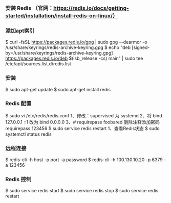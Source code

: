 ### 安装 Redis （官网：https://redis.io/docs/getting-started/installation/install-redis-on-linux/）

### 添加apt索引
$ curl -fsSL https://packages.redis.io/gpg | sudo gpg --dearmor -o /usr/share/keyrings/redis-archive-keyring.gpg
$ echo "deb [signed-by=/usr/share/keyrings/redis-archive-keyring.gpg] https://packages.redis.io/deb $(lsb_release -cs) main" | sudo tee /etc/apt/sources.list.d/redis.list

### 安装
$ sudo apt-get update
$ sudo apt-get install redis

### Redis 配置
$ sudo vi /etc/redis/redis.conf
1、修改：supervised 为 systemd
2、将 bind 127.0.0.1 ::1 改为 bind 0.0.0.0
3、# requirepass foobared 删除注释添加密码 requirepass 123456
$ sudo service redis restart
1、查看Redis状态
$ sudo systemctl status redis

### 远程连接
$ redis-cli -h host -p port -a password
$ redis-cli -h 100.130.10.20  -p 6379 -a 123456

### Redis 控制
$ sudo service redis start
$ sudo service redis stop
$ sudo service redis restart





